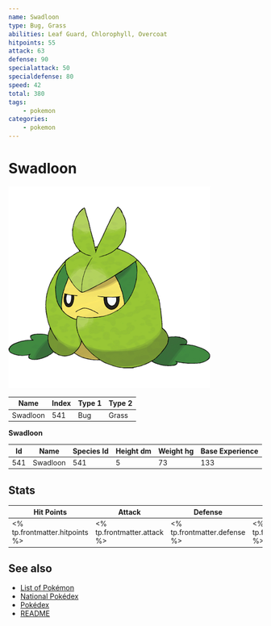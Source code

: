 ```yaml
---
name: Swadloon
type: Bug, Grass
abilities: Leaf Guard, Chlorophyll, Overcoat
hitpoints: 55
attack: 63
defense: 90
specialattack: 50
specialdefense: 80
speed: 42
total: 380
tags:
    - pokemon
categories:
    - pokemon
---
```


# Swadloon


![Swadloon](images/541.png)

| **Name** | **Index** | **Type 1** | **Type 2** |
|----|----|----|----|
| Swadloon | 541 | Bug | Grass  |

**Swadloon** 




| **Id** | **Name** | **Species Id** | **Height dm** | **Weight hg** | **Base Experience** |
|--------|----------|----------------|------------|------------|---------------------|
| 541 | Swadloon | 541 | 5 | 73 | 133 |



## Stats

| **Hit Points** | **Attack** | **Defense** | **Special Attack** | **Special Defense** | **Speed** | **Total** |
|----------------|------------|-------------|--------------------|---------------------|-----------|-----------|
| <% tp.frontmatter.hitpoints %> | <% tp.frontmatter.attack %> | <% tp.frontmatter.defense %> | <% tp.frontmatter.specialattack %> | <% tp.frontmatter.specialdefense %> | <% tp.frontmatter.speed %> | <% tp.frontmatter.total %> |

## See also

- [List of Pokémon](../pokemon.md)
- [National Pokédex](../national_pokedex.md)
- [Pokédex](../pokedex.md)
- [README](../README.md)
